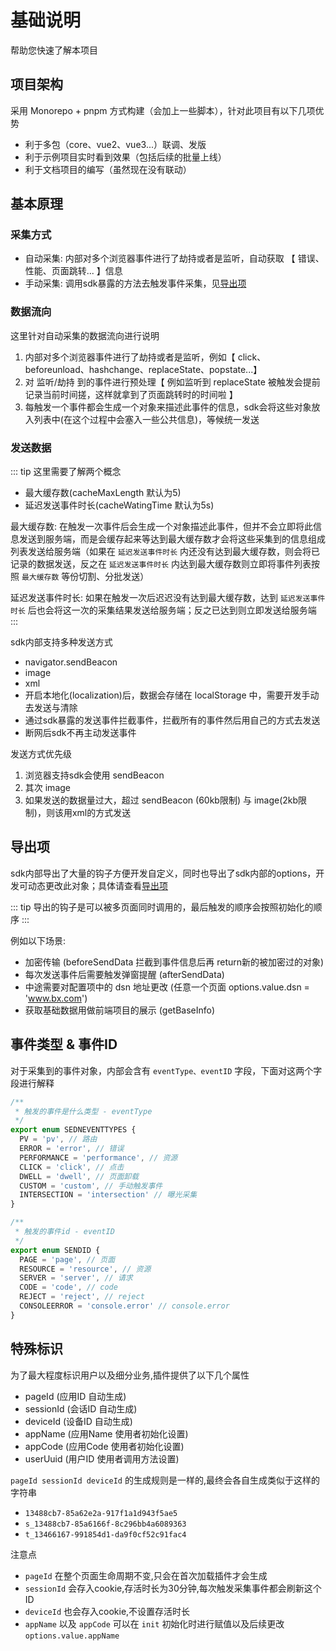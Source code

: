 # 基础说明
帮助您快速了解本项目

## 项目架构
采用 Monorepo + pnpm 方式构建（会加上一些脚本），针对此项目有以下几项优势
+ 利于多包（core、vue2、vue3...）联调、发版
+ 利于示例项目实时看到效果（包括后续的批量上线）
+ 利于文档项目的编写（虽然现在没有联动）

## 基本原理

### 采集方式
+ 自动采集: 内部对多个浏览器事件进行了劫持或者是监听，自动获取 【 错误、性能、页面跳转... 】信息
+ 手动采集: 调用sdk暴露的方法去触发事件采集，见[导出项](../functions/exports.md)

### 数据流向
这里针对自动采集的数据流向进行说明

1. 内部对多个浏览器事件进行了劫持或者是监听，例如【 click、beforeunload、hashchange、replaceState、popstate...】
2. 对 监听/劫持 到的事件进行预处理【 例如监听到 replaceState 被触发会提前记录当前时间搓，这样就拿到了页面跳转时的时间啦 】
3. 每触发一个事件都会生成一个对象来描述此事件的信息，sdk会将这些对象放入列表中(在这个过程中会塞入一些公共信息)，等候统一发送

### 发送数据
::: tip
这里需要了解两个概念
+ 最大缓存数(cacheMaxLength 默认为5)
+ 延迟发送事件时长(cacheWatingTime 默认为5s)

最大缓存数: 在触发一次事件后会生成一个对象描述此事件，但并不会立即将此信息发送到服务端，而是会缓存起来等达到最大缓存数才会将这些采集到的信息组成列表发送给服务端（如果在 `延迟发送事件时长` 内还没有达到最大缓存数，则会将已记录的数据发送，反之在 `延迟发送事件时长` 内达到最大缓存数则立即将事件列表按照 `最大缓存数` 等份切割、分批发送）

延迟发送事件时长: 如果在触发一次后迟迟没有达到最大缓存数，达到 `延迟发送事件时长` 后也会将这一次的采集结果发送给服务端；反之已达到则立即发送给服务端
:::

sdk内部支持多种发送方式
+ navigator.sendBeacon
+ image
+ xml
+ 开启本地化(localization)后，数据会存储在 localStorage 中，需要开发手动去发送与清除
+ 通过sdk暴露的发送事件拦截事件，拦截所有的事件然后用自己的方式去发送
+ 断网后sdk不再主动发送事件

发送方式优先级
1. 浏览器支持sdk会使用 sendBeacon
2. 其次 image
3. 如果发送的数据量过大，超过 sendBeacon (60kb限制) 与 image(2kb限制)，则该用xml的方式发送

## 导出项
sdk内部导出了大量的钩子方便开发自定义，同时也导出了sdk内部的options，开发可动态更改此对象；具体请查看[导出项](../functions/exports.md)

::: tip
导出的钩子是可以被多页面同时调用的，最后触发的顺序会按照初始化的顺序
:::

例如以下场景:
+ 加密传输 (beforeSendData 拦截到事件信息后再 return新的被加密过的对象)
+ 每次发送事件后需要触发弹窗提醒 (afterSendData)
+ 中途需要对配置项中的 dsn 地址更改 (任意一个页面 options.value.dsn = 'www.bx.com')
+ 获取基础数据用做前端项目的展示 (getBaseInfo)

## 事件类型 & 事件ID
对于采集到的事件对象，内部会含有 `eventType、eventID` 字段，下面对这两个字段进行解释

``` ts
/**
 * 触发的事件是什么类型 - eventType
 */
export enum SEDNEVENTTYPES {
  PV = 'pv', // 路由
  ERROR = 'error', // 错误
  PERFORMANCE = 'performance', // 资源
  CLICK = 'click', // 点击
  DWELL = 'dwell', // 页面卸载
  CUSTOM = 'custom', // 手动触发事件
  INTERSECTION = 'intersection' // 曝光采集
}

/**
 * 触发的事件id - eventID
 */
export enum SENDID {
  PAGE = 'page', // 页面
  RESOURCE = 'resource', // 资源
  SERVER = 'server', // 请求
  CODE = 'code', // code
  REJECT = 'reject', // reject
  CONSOLEERROR = 'console.error' // console.error
}
```

## 特殊标识
为了最大程度标识用户以及细分业务,插件提供了以下几个属性
+ pageId (应用ID 自动生成)
+ sessionId (会话ID 自动生成)
+ deviceId (设备ID 自动生成)
+ appName (应用Name 使用者初始化设置)
+ appCode (应用Code 使用者初始化设置)
+ userUuid (用户ID 使用者调用方法设置)

`pageId sessionId deviceId` 的生成规则是一样的,最终会各自生成类似于这样的字符串
+ `13488cb7-85a62e2a-917f1a1d943f5ae5`
+ `s_13488cb7-85a6166f-8c296bb4a6089363`
+ `t_13466167-991854d1-da9f0cf52c91fac4`

注意点
+ `pageId` 在整个页面生命周期不变,只会在首次加载插件才会生成
+ `sessionId` 会存入cookie,存活时长为30分钟,每次触发采集事件都会刷新这个ID
+ `deviceId` 也会存入cookie,不设置存活时长
+ `appName` 以及 `appCode` 可以在 `init` 初始化时进行赋值以及后续更改 `options.value.appName`

